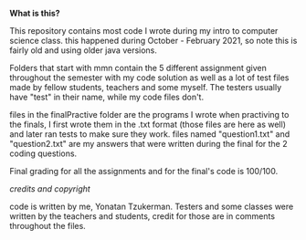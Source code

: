 **What is this?**

This repository contains most code I wrote during my intro to computer science class.
this happened during October - February 2021, so note this is fairly old and using older java versions.

Folders that start with mmn contain the 5 different assignment given throughout the semester with my code solution
as well as a lot of test files made by fellow students, teachers and some myself.
The testers usually have "test" in their name, while my code files don't.


files in the finalPractive folder are the programs I wrote when practiving to the finals, 
I first wrote them in the .txt format (those files are here as well) and later ran tests to make sure they work.
files named "question1.txt" and "question2.txt" are my answers that were written during the final for the 2 coding questions.


Final grading for all the assignments and for the final's code is 100/100.

_credits and copyright_

code is written by me, Yonatan Tzukerman.
Testers and some classes were written by the teachers and students, credit for those are in comments throughout the files.
